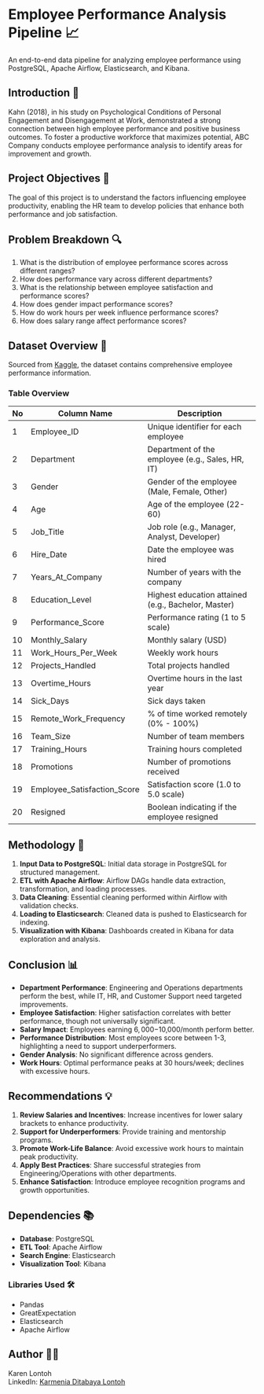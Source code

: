 # **Employee Performance Analysis Pipeline 📈**

An end-to-end data pipeline for analyzing employee performance using PostgreSQL, Apache Airflow, Elasticsearch, and Kibana.

## **Introduction 🏢**

Kahn (2018), in his study on Psychological Conditions of Personal Engagement and Disengagement at Work, demonstrated a strong connection between high employee performance and positive business outcomes. To foster a productive workforce that maximizes potential, ABC Company conducts employee performance analysis to identify areas for improvement and growth.

## **Project Objectives 🎯**

The goal of this project is to understand the factors influencing employee productivity, enabling the HR team to develop policies that enhance both performance and job satisfaction.

## **Problem Breakdown 🔍**

1. What is the distribution of employee performance scores across different ranges?
2. How does performance vary across different departments?
3. What is the relationship between employee satisfaction and performance scores?
4. How does gender impact performance scores?
5. How do work hours per week influence performance scores?
6. How does salary range affect performance scores?

## **Dataset Overview 📂**

Sourced from [Kaggle](https://www.kaggle.com/datasets/mexwell/employee-performance-and-productivity-data), the dataset contains comprehensive employee performance information.

### **Table Overview**

| No | Column Name                | Description                                              |
|----|----------------------------|----------------------------------------------------------|
| 1  | Employee_ID                | Unique identifier for each employee                      |
| 2  | Department                 | Department of the employee (e.g., Sales, HR, IT)         |
| 3  | Gender                     | Gender of the employee (Male, Female, Other)             |
| 4  | Age                        | Age of the employee (22-60)                              |
| 5  | Job_Title                  | Job role (e.g., Manager, Analyst, Developer)             |
| 6  | Hire_Date                  | Date the employee was hired                              |
| 7  | Years_At_Company           | Number of years with the company                         |
| 8  | Education_Level            | Highest education attained (e.g., Bachelor, Master)      |
| 9  | Performance_Score          | Performance rating (1 to 5 scale)                        |
| 10 | Monthly_Salary             | Monthly salary (USD)                                     |
| 11 | Work_Hours_Per_Week        | Weekly work hours                                        |
| 12 | Projects_Handled           | Total projects handled                                   |
| 13 | Overtime_Hours             | Overtime hours in the last year                          |
| 14 | Sick_Days                  | Sick days taken                                          |
| 15 | Remote_Work_Frequency      | % of time worked remotely (0% - 100%)                    |
| 16 | Team_Size                  | Number of team members                                   |
| 17 | Training_Hours             | Training hours completed                                 |
| 18 | Promotions                 | Number of promotions received                            |
| 19 | Employee_Satisfaction_Score| Satisfaction score (1.0 to 5.0 scale)                    |
| 20 | Resigned                   | Boolean indicating if the employee resigned              |

## **Methodology 🔧**

1. **Input Data to PostgreSQL**: Initial data storage in PostgreSQL for structured management.
2. **ETL with Apache Airflow**: Airflow DAGs handle data extraction, transformation, and loading processes.
3. **Data Cleaning**: Essential cleaning performed within Airflow with validation checks.
4. **Loading to Elasticsearch**: Cleaned data is pushed to Elasticsearch for indexing.
5. **Visualization with Kibana**: Dashboards created in Kibana for data exploration and analysis.

## **Conclusion 📊**

- **Department Performance**: Engineering and Operations departments perform the best, while IT, HR, and Customer Support need targeted improvements.
- **Employee Satisfaction**: Higher satisfaction correlates with better performance, though not universally significant.
- **Salary Impact**: Employees earning $6,000-$10,000/month perform better.
- **Performance Distribution**: Most employees score between 1-3, highlighting a need to support underperformers.
- **Gender Analysis**: No significant difference across genders.
- **Work Hours**: Optimal performance peaks at 30 hours/week; declines with excessive hours.

## **Recommendations 💡**

1. **Review Salaries and Incentives**: Increase incentives for lower salary brackets to enhance productivity.
2. **Support for Underperformers**: Provide training and mentorship programs.
3. **Promote Work-Life Balance**: Avoid excessive work hours to maintain peak productivity.
4. **Apply Best Practices**: Share successful strategies from Engineering/Operations with other departments.
5. **Enhance Satisfaction**: Introduce employee recognition programs and growth opportunities.

## **Dependencies 📚**

- **Database**: PostgreSQL
- **ETL Tool**: Apache Airflow
- **Search Engine**: Elasticsearch
- **Visualization Tool**: Kibana

### **Libraries Used 🛠️**

- Pandas
- GreatExpectation
- Elasticsearch
- Apache Airflow

## Author 👩‍💻
Karen Lontoh  
LinkedIn: [Karmenia Ditabaya Lontoh](https://www.linkedin.com/in/karmenia-lontoh/)
